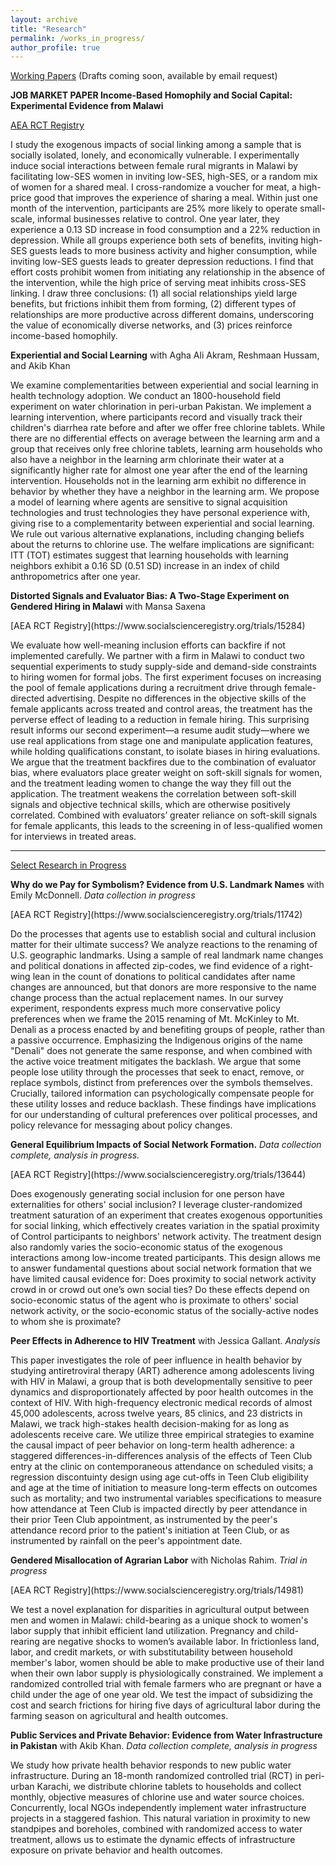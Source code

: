 ```yaml
---
layout: archive
title: "Research"
permalink: /works_in_progress/
author_profile: true
---
```


<u>Working Papers</u> (Drafts coming soon, available by email request)

<div>
  <p><strong>JOB MARKET PAPER Income-Based Homophily and Social Capital: Experimental Evidence from Malawi</strong></p>
  <a href="https://www.socialscienceregistry.org/trials/13644">AEA RCT Registry</a>
  <p>
I study the exogenous impacts of social linking among a sample that is socially isolated, lonely, and economically vulnerable. I experimentally induce social interactions between female rural migrants in Malawi by facilitating low-SES women in inviting low-SES, high-SES, or a random mix of women for a shared meal. I cross-randomize a voucher for meat, a high-price good that improves the experience of sharing a meal. Within just one month of the intervention, participants are 25% more likely to operate small-scale, informal businesses relative to control. One year later, they experience a 0.13 SD increase in food consumption and a 22% reduction in depression. While all groups experience both sets of benefits, inviting high-SES guests leads to more business activity and higher consumption, while inviting low-SES guests leads to greater depression reductions. I find that effort costs prohibit women from initiating any relationship in the absence of the intervention, while the high price of serving meat inhibits cross-SES linking. I draw three conclusions: (1) all social relationships yield large benefits, but frictions inhibit them from forming, (2) different types of relationships are more productive across different domains, underscoring the value of economically diverse networks, and (3) prices reinforce income-based homophily.
</p>

  <p><strong>Experiential and Social Learning</strong> with Agha Ali Akram, Reshmaan Hussam, and Akib Khan</p>
  <p>
We examine complementarities between experiential and social learning in health technology adoption. We conduct an 1800-household field experiment on water chlorination in peri-urban Pakistan. We implement a learning intervention, where participants record and visually track their children's diarrhea rate before and after we offer free chlorine tablets. While there are no differential effects on average between the learning arm and a group that receives only free chlorine tablets, learning arm households who also have a neighbor in the learning arm chlorinate their water at a significantly higher rate for almost one year after the end of the learning intervention. Households not in the learning arm exhibit no difference in behavior by whether they have a neighbor in the learning arm. We propose a model of learning where agents are sensitive to signal acquisition technologies and trust technologies they have personal experience with, giving rise to a complementarity between experiential and social learning. We rule out various alternative explanations, including changing beliefs about the returns to chlorine use. The welfare implications are significant: ITT (TOT) estimates suggest that learning households with learning neighbors exhibit a 0.16 SD (0.51 SD) increase in an index of child anthropometrics after one year.
</p>

  <p><strong>Distorted Signals and Evaluator Bias: A Two-Stage Experiment on Gendered Hiring in Malawi</strong> with Mansa Saxena</p>
  <p>[AEA RCT Registry](https://www.socialscienceregistry.org/trials/15284)</p>
  <p>
We evaluate how well-meaning inclusion efforts can backfire if not implemented carefully. We partner with a firm in Malawi to conduct two sequential experiments to study supply-side and demand-side constraints to hiring women for formal jobs. The first experiment focuses on increasing the pool of female applications during a recruitment drive through female-directed advertising. Despite no differences in the objective skills of the female applicants across treated and control areas, the treatment has the perverse effect of leading to a reduction in female hiring. This surprising result informs our second experiment—a resume audit study—where we use real applications from stage one and manipulate application features, while holding qualifications constant, to isolate biases in hiring evaluations. We argue that the treatment backfires due to the combination of evaluator bias, where evaluators place greater weight on soft-skill signals for women, and the treatment leading women to change the way they fill out the application. The treatment weakens the correlation between soft-skill signals and objective technical skills, which are otherwise positively correlated. Combined with evaluators’ greater reliance on soft-skill signals for female applicants, this leads to the screening in of less-qualified women for interviews in treated areas.
</p>

  <hr>

  <u>Select Research in Progress</u>

  <p><strong>Why do we Pay for Symbolism? Evidence from U.S. Landmark Names</strong> with Emily McDonnell. <em>Data collection in progress</em></p>
  [AEA RCT Registry](https://www.socialscienceregistry.org/trials/11742)
  <p>
Do the processes that agents use to establish social and cultural inclusion matter for their ultimate success? We analyze reactions to the renaming of U.S. geographic landmarks. Using a sample of real landmark name changes and political donations in affected zip-codes, we find evidence of a right-wing lean in the count of donations to political candidates after name changes are announced, but that donors are more responsive to the name change process than the actual replacement names. In our survey experiment, respondents express much more conservative policy preferences when we frame the 2015 renaming of Mt. McKinley to Mt. Denali as a process enacted by and benefiting groups of people, rather than a passive occurrence. Emphasizing the Indigenous origins of the name "Denali" does not generate the same response, and when combined with the active voice treatment mitigates the backlash. We argue that some people lose utility through the processes that seek to enact, remove, or replace symbols, distinct from preferences over the symbols themselves. Crucially, tailored information can psychologically compensate people for these utility losses and reduce backlash. These findings have implications for our understanding of cultural preferences over political processes, and policy relevance for messaging about policy changes.
</p>
  
  <p><strong>General Equilibrium Impacts of Social Network Formation.</strong> <em>Data collection complete, analysis in progress.</em></p>
  <p>[AEA RCT Registry](https://www.socialscienceregistry.org/trials/13644)</p>
  <p>
  Does exogenously generating social inclusion for one person have externalities for others' social inclusion? I leverage cluster-randomized treatment saturation of an experiment that creates exogenous opportunities for social linking, which effectively creates variation in the spatial proximity of Control participants to neighbors' network activity. The treatment design also randomly varies the socio-economic status of the exogenous interactions among low-income treated participants. This design allows me to answer fundamental questions about social network formation that we have limited causal evidence for: Does proximity to social network activity crowd in or crowd out one’s own social ties? Do these effects depend on socio-economic status of the agent who is proximate to others' social network activity, or the socio-economic status of the socially-active nodes to whom she is proximate? 
</p>
  
  <p><strong>Peer Effects in Adherence to HIV Treatment</strong> with Jessica Gallant. <em>Analysis</em></p>
  <p>
    This paper investigates the role of peer influence in health behavior by studying antiretroviral therapy (ART) adherence among adolescents living with HIV in Malawi, a group that is both developmentally sensitive to peer dynamics and disproportionately affected by poor health outcomes in the context of HIV. With high-frequency electronic medical records of almost 45,000 adolescents, across twelve years, 85 clinics, and 23 districts in Malawi, we track high-stakes health decision-making for as long as adolescents receive care. We utilize three empirical strategies to examine the causal impact of peer behavior on long-term health adherence: a staggered differences-in-differences analysis of the effects of Teen Club entry at the clinic on contemporaneous attendance on scheduled visits; a regression discontuinty design using age cut-offs in Teen Club eligibility and age at the time of initiation to measure long-term effects on outcomes such as mortality; and two instrumental variables specifications to measure how attendance at Teen Club is impacted directly by peer attendance in their prior Teen Club appointment, as instrumented by the peer's attendance record prior to the patient's initiation at Teen Club, or as instrumented by rainfall on the peer's appointment date.
  </p>
  
  <p><strong>Gendered Misallocation of Agrarian Labor</strong> with Nicholas Rahim. <em>Trial in progress</em></p>
  <p>[AEA RCT Registry](https://www.socialscienceregistry.org/trials/14981)</p>
  <p>
    We test a novel explanation for disparities in agricultural output between men and women in Malawi: child-bearing as a unique shock to women's labor supply that inhibit efficient land utilization. Pregnancy and child-rearing are negative shocks to women’s available labor. In frictionless land, labor, and credit markets, or with substitutability between household member's labor, women should be able to make productive use of their land when their own labor supply is physiologically constrained. We implement a randomized controlled trial with female farmers who are pregnant or have a child under the age of one year old. We test the impact of subsidizing the cost and search frictions for hiring five days of agricultural labor during the farming season on agricultural and health outcomes.
  </p>

  <p><strong>Public Services and Private Behavior: Evidence from Water Infrastructure in Pakistan</strong> with Akib Khan. <em>Data collection complete, analysis in progress</em></p>
  <p>
    We study how private health behavior responds to new public water infrastructure. During an 18-month randomized controlled trial (RCT) in peri-urban Karachi, we distribute chlorine tablets to households and collect monthly, objective measures of chlorine use and water source choices. Concurrently, local NGOs independently implement water infrastructure projects in a staggered fashion. This natural variation in proximity to new standpipes and boreholes, combined with randomized access to water treatment, allows us to estimate the dynamic effects of infrastructure exposure on private behavior and health outcomes.
  </p>
</div>

